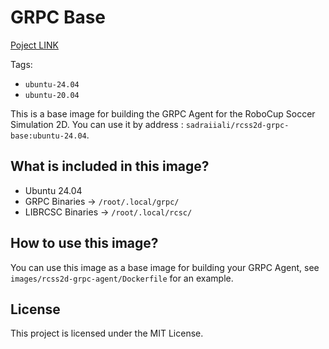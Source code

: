 # GRPC Base
[Poject LINK](https://github.com/sadraiiali/SS2D-GRPC-BASE)

Tags: 
- `ubuntu-24.04`
- `ubuntu-20.04`

This is a base image for building the GRPC Agent for the RoboCup Soccer Simulation 2D.
You can use it by address : `sadraiiali/rcss2d-grpc-base:ubuntu-24.04`.
 
 
## What is included in this image?
- Ubuntu 24.04
- GRPC Binaries -> `/root/.local/grpc/`
- LIBRCSC Binaries -> `/root/.local/rcsc/`


## How to use this image?
You can use this image as a base image for building your GRPC Agent, see `images/rcss2d-grpc-agent/Dockerfile` for an example.



## License
This project is licensed under the MIT License.